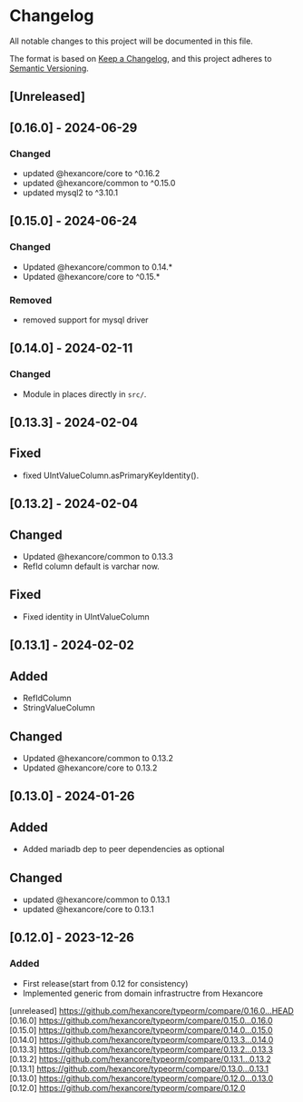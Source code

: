 # Changelog
All notable changes to this project will be documented in this file.

The format is based on [Keep a Changelog](https://keepachangelog.com/en/1.0.0/),
and this project adheres to [Semantic Versioning](https://semver.org/spec/v2.0.0.html).

## [Unreleased]

## [0.16.0] - 2024-06-29

### Changed 

- updated @hexancore/core to  ^0.16.2
- updated @hexancore/common to ^0.15.0
- updated mysql2 to  ^3.10.1

## [0.15.0] - 2024-06-24

### Changed

- Updated @hexancore/common to 0.14.*
- Updated @hexancore/core to  ^0.15.*

### Removed

- removed support for mysql driver


## [0.14.0] - 2024-02-11

### Changed

- Module in places directly in `src/`.

## [0.13.3] - 2024-02-04

## Fixed

- fixed UIntValueColumn.asPrimaryKeyIdentity().

## [0.13.2] - 2024-02-04

## Changed

- Updated @hexancore/common to 0.13.3
- RefId column default is varchar now.

## Fixed

- Fixed identity in UIntValueColumn

## [0.13.1] - 2024-02-02

## Added

- RefIdColumn
- StringValueColumn

## Changed

- Updated @hexancore/common to 0.13.2
- Updated @hexancore/core to 0.13.2

## [0.13.0] - 2024-01-26

## Added

- Added mariadb dep to peer dependencies as optional

## Changed

- updated @hexancore/common to 0.13.1
- updated @hexancore/core to 0.13.1

## [0.12.0] - 2023-12-26

### Added

- First release(start from 0.12 for consistency)
- Implemented generic from domain infrastructre from Hexancore

[unreleased] https://github.com/hexancore/typeorm/compare/0.16.0...HEAD   
[0.16.0] https://github.com/hexancore/typeorm/compare/0.15.0...0.16.0   
[0.15.0] https://github.com/hexancore/typeorm/compare/0.14.0...0.15.0   
[0.14.0] https://github.com/hexancore/typeorm/compare/0.13.3...0.14.0   
[0.13.3] https://github.com/hexancore/typeorm/compare/0.13.2...0.13.3   
[0.13.2] https://github.com/hexancore/typeorm/compare/0.13.1...0.13.2   
[0.13.1] https://github.com/hexancore/typeorm/compare/0.13.0...0.13.1   
[0.13.0] https://github.com/hexancore/typeorm/compare/0.12.0...0.13.0   
[0.12.0] https://github.com/hexancore/typeorm/compare/0.12.0     
